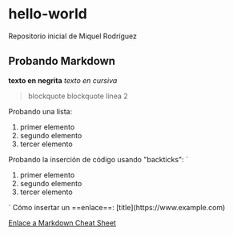 # hello-world
Repositorio inicial de Miquel Rodríguez

## Probando **Markdown**

**texto en negrita**
*texto en cursiva*

> blockquote
> blockquote línea 2

Probando una lista:
1. primer elemento
2. segundo elemento
3. tercer elemento

Probando la inserción de código usando "backticks":
`<ol>
<li>primer elemento</li>
<li>segundo elemento</li>
<li>tercer elemento</li>
</ol>
`
Cómo insertar un ==enlace==:
[title](https://www.example.com)

[Enlace a Markdown Cheat Sheet](https://www.markdownguide.org/assets/markdown-cheat-sheet.md)
